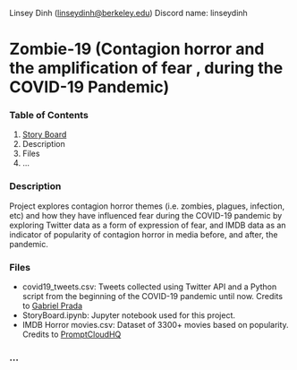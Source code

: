 Linsey Dinh (linseydinh@berkeley.edu)
Discord name: linseydinh 
# Zombie-19 (Contagion horror and the amplification of fear , during the COVID-19 Pandemic)

### Table of Contents
 
1. [Story Board](https://lucid.app/lucidchart/invitations/accept/inv_51e2e364-d5bc-4779-9c7f-fc51242c81f8)	
2. Description
3. Files
4. ...

### Description

Project explores contagion horror themes (i.e. zombies, plagues, infection, etc) and how they have influenced fear during the COVID-19 pandemic by exploring Twitter data as a form of expression of fear, and IMDB data as an indicator of popularity of contagion horror in media before, and after, the pandemic. 

### Files

- covid19_tweets.csv: Tweets collected using Twitter API and a Python script from the beginning of the COVID-19 pandemic until now. Credits to [Gabriel Prada](https://www.kaggle.com/gpreda)
- StoryBoard.ipynb: Jupyter notebook used for this project. 
- IMDB Horror movies.csv: Dataset of 3300+ movies based on popularity. Credits to [PromptCloudHQ](https://www.kaggle.com/PromptCloudHQ/imdb-horror-movie-dataset)

### ... 


